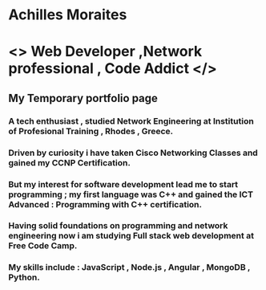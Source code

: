 # Achilles Moraites
# <\> Web Developer ,Network professional , Code Addict </>
## My Temporary portfolio page

### A tech enthusiast , studied Network Engineering at Institution of Profesional Training , Rhodes , Greece. 

### Driven by curiosity i have taken Cisco Networking Classes and gained my CCNP Certification.

### But my interest for software development lead me to start programming ; my first language was C++ and gained the ICT Advanced : Programming with C++ certification.

### Having solid foundations on programming and network engineering now i am studying Full stack web development at Free Code Camp.

### My skills include : JavaScript , Node.js , Angular , MongoDB , Python.

